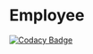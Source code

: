 # Employee
[![Codacy Badge](https://app.codacy.com/project/badge/Grade/ddcbdc770469416aafa092dc15682bc8)](https://www.codacy.com/gh/99002546/Employee/dashboard?utm_source=github.com&amp;utm_medium=referral&amp;utm_content=99002546/Employee&amp;utm_campaign=Badge_Grade)
